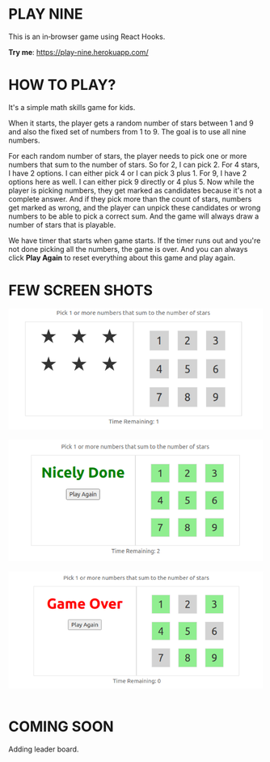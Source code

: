 # PLAY NINE
This is an in‑browser game using React Hooks. 

__Try me__: https://play-nine.herokuapp.com/

# HOW TO PLAY?
It's a simple math skills game for kids.

When it starts, the player gets a random number of stars between 1 and 9 and also the fixed set of numbers from 1 to 9. The goal is to use all nine numbers. 

For each random number of stars, the player needs to pick one or more numbers that sum to the number of stars. So for 2, I can pick 2. For 4 stars, I have 2 options. I can either pick 4 or I can pick 3 plus 1. For 9, I have 2 options here as well. I can either pick 9 directly or 4 plus 5. Now while the player is picking numbers, they get marked as candidates because it's not a complete answer. And if they pick more than the count of stars, numbers get marked as wrong, and the player can unpick these candidates or wrong numbers to be able to pick a correct sum. And the game will always draw a number of stars that is playable. 

We have timer that starts when game starts. If the timer runs out and you're not done picking all the numbers, the game is over. 
And you can always click __Play Again__ to reset everything about this game and play again.

# FEW SCREEN SHOTS

![image.png](images/play_nine_1.png)<br><br>
![image.png](images/play_nine_3.png)<br><br>
![image.png](images/play_nine_2.png)<br><br>

# COMING SOON

Adding leader board.
